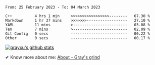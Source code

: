 <!--START_SECTION:waka-->

```text
From: 25 February 2023 - To: 04 March 2023

C++          4 hrs 1 min     >>>>>>>>>>>>>>>>>--------   67.30 %
Markdown     1 hr 37 mins    >>>>>>>------------------   27.10 %
YAML         11 mins         >------------------------   03.08 %
TeX          7 mins          >------------------------   02.09 %
Git Config   0 secs          -------------------------   00.22 %
Other        0 secs          -------------------------   00.17 %
```

<!--END_SECTION:waka-->

[![grayxu's github stats](https://github-readme-stats.vercel.app/api?username=grayxu&count_private=true&show_icons=true)](https://github.com/grayxu)

✔ Know more about me: [About - Gray's grind](https://www.grayxu.cn/)
